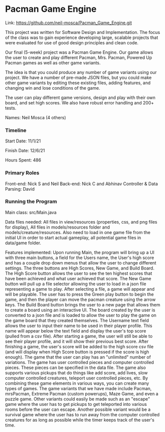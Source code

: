 # Pacman Game Engine

Link: https://github.com/neil-mosca/Pacman_Game_Engine.git

This project was written for Software Design and Implementation. The focus of the class was to gain experience developing large, scalable projects that were evaluated for use of good design principles and clean code.

Our final (5-week) project was a Pacman Game Engine. Our game allows the user to create and play different Pacman, Mrs. Pacman, Powered Up Pacman games as well as other game variants.

The idea is that you could produce any number of game variants using our project. We have a number of pre-made JSON files, but you could make other game variants by editing these existing files, adding features, and changing win and lose conditions of the game.

The user can play different game versions, design and play with their own board, and set high scores. We also have robust error handling and 200+ tests.

Names: Neil Mosca (4 others)

### Timeline

Start Date: 11/1/21

Finish Date: 12/6/21

Hours Spent: 486

### Primary Roles

Front-end: Nick S and Neil
Back-end: Nick C and Abhinav
Controller & Data Parsing: David

### Running the Program

Main class: src/Main.java

Data files needed: All files in view/resources (properties, css, and png files for display), All files in models/resources folder and models/creature/resources.
Also need to load in one game file from the initial UI in order to start actual gameplay, all potential game files in data/game folder.

Features implemented: Upon running Main, the program will bring up a UI with three main buttons, a field for the Users name,
the User's high score and has a couple drop down menus that allow the user to change different settings.
The three buttons are High Scores, New Game, and Build Board. The High Score button allows the user to see the ten highest scores
that have been achieved and what user achieved that score. The New Game button will pull up a file selector allowing
the user to load in a json file representing a game to play. After selecting a file, a game will appear and will be
playable. The user has to press the Green play button to begin the game, and then the player can move the pacman creature using the arrow keys. The Build Board button brings the user to a new page that allows them to create a board using an
interactive UI. The board created by the user is converted to a json file and is loaded to allow the user to play the game
on the game board that they created themselves. The Username text field allows the user to input their name to be used in their
player profile. This name will appear below the text field and display the user's top score (pulled from a csv file). After starting
a game, the user will still be able to see their player profile, and it will show their previous best score. After finishing a game,
the user's score will be added to the high score csv file (and will display when High Score button is pressed if the score is high enough).
The game that the user can play has an "unlimited" number of variations. The game has user controlled pieces and computer controlled
pieces. These pieces can be specified in the data file. The game also supports various pickups that do things like add score,
add lives, slow computer controlled creatures, teleport user controlled pieces, etc. By combining these game elements in various ways,
you can create many types of games. The game variants that we have made include Pacman, mrsPacman, Extreme Pacman (custom powerups),
Maze Game, and even a puzzle game. Other variants could easily be made such as an "escape" game where the user has to get pickups to get teleported into
various rooms before the user can escape. Another possible variant would be a survival game where the user has to run away from
the computer controlled creatures for as long as possible while the timer keeps track of the user's time.
